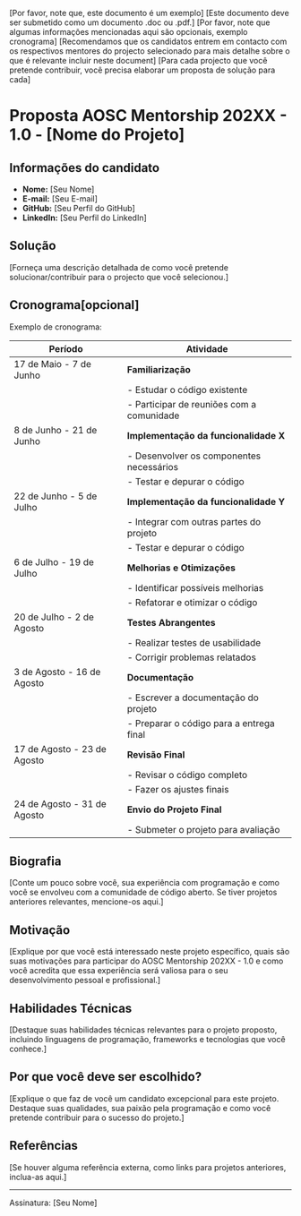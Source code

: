 [Por favor, note que, este documento é um exemplo]
[Este documento deve ser submetido como um documento .doc ou .pdf.]
[Por favor, note que algumas informações mencionadas aqui são opcionais, exemplo cronograma]
[Recomendamos que os candidatos entrem em contacto com os respectivos mentores do projecto selecionado para mais detalhe sobre o que é relevante incluir neste document]
[Para cada projecto que você pretende contribuir, você precisa elaborar um proposta de solução para cada]

# Proposta AOSC Mentorship 202XX - 1.0 - [Nome do Projeto]

## Informações do candidato

- **Nome:** [Seu Nome]
- **E-mail:** [Seu E-mail]
- **GitHub:** [Seu Perfil do GitHub]
- **LinkedIn:** [Seu Perfil do LinkedIn]

## Solução

[Forneça uma descrição detalhada de como você pretende solucionar/contribuir para o projecto que você selecionou.]

## Cronograma[opcional]
Exemplo de cronograma:

| **Período**                 | **Atividade**                       |
|---------------------------|----------------------------------|
| 17 de Maio - 7 de Junho   | **Familiarização**                       |
|                           | - Estudar o código existente               |
|                           | - Participar de reuniões com a comunidade |
| 8 de Junho - 21 de Junho   | **Implementação da funcionalidade X**   |
|                           | - Desenvolver os componentes necessários |
|                           | - Testar e depurar o código                     |
| 22 de Junho - 5 de Julho   | **Implementação da funcionalidade Y**   |
|                           | - Integrar com outras partes do projeto   |
|                           | - Testar e depurar o código                     |
| 6 de Julho - 19 de Julho   | **Melhorias e Otimizações**                  |
|                           | - Identificar possíveis melhorias         |
|                           | - Refatorar e otimizar o código                   |
| 20 de Julho - 2 de Agosto | **Testes Abrangentes**                       |
|                           | - Realizar testes de usabilidade           |
|                           | - Corrigir problemas relatados                  |
| 3 de Agosto - 16 de Agosto | **Documentação**                                |
|                           | - Escrever a documentação do projeto      |
|                           | - Preparar o código para a entrega final     |
| 17 de Agosto - 23 de Agosto | **Revisão Final**                                  |
|                           | - Revisar o código completo                    |
|                           | - Fazer os ajustes finais                           |
| 24 de Agosto - 31 de Agosto | **Envio do Projeto Final**                   |
|                           | - Submeter o projeto para avaliação           |

## Biografia

[Conte um pouco sobre você, sua experiência com programação e como você se envolveu com a comunidade de código aberto. Se tiver projetos anteriores relevantes, mencione-os aqui.]

## Motivação

[Explique por que você está interessado neste projeto específico, quais são suas motivações para participar do AOSC Mentorship 202XX - 1.0 e como você acredita que essa experiência será valiosa para o seu desenvolvimento pessoal e profissional.]

## Habilidades Técnicas

[Destaque suas habilidades técnicas relevantes para o projeto proposto, incluindo linguagens de programação, frameworks e tecnologias que você conhece.]

## Por que você deve ser escolhido?

[Explique o que faz de você um candidato excepcional para este projeto. Destaque suas qualidades, sua paixão pela programação e como você pretende contribuir para o sucesso do projeto.]

## Referências

[Se houver alguma referência externa, como links para projetos anteriores, inclua-as aqui.]

---
Assinatura: [Seu Nome]
